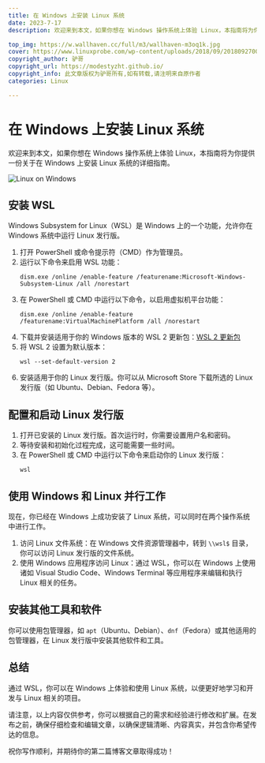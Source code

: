 ```yaml
---
title: 在 Windows 上安装 Linux 系统
date: 2023-7-17
description: 欢迎来到本文，如果你想在 Windows 操作系统上体验 Linux，本指南将为你提供一份关于在 Windows 上安装 Linux 系统的详细指南。

top_img: https://w.wallhaven.cc/full/m3/wallhaven-m3oq1k.jpg
cover: https://www.linuxprobe.com/wp-content/uploads/2018/09/20180927006.jpg
copyright_author: 驴哥
copyright_url: https://modestyzht.github.io/
copyright_info: 此文章版权为驴哥所有,如有转载,请注明来自原作者
categories: Linux

---
```


# 在 Windows 上安装 Linux 系统



欢迎来到本文，如果你想在 Windows 操作系统上体验 Linux，本指南将为你提供一份关于在 Windows 上安装 Linux 系统的详细指南。

![Linux on Windows](https://static.open-open.com/lib/uploadImg/20150313/20150313090037_148.jpg)
## 安装 WSL

Windows Subsystem for Linux（WSL）是 Windows 上的一个功能，允许你在 Windows 系统中运行 Linux 发行版。

1. 打开 PowerShell 或命令提示符（CMD）作为管理员。
2. 运行以下命令来启用 WSL 功能：
   ```
   dism.exe /online /enable-feature /featurename:Microsoft-Windows-Subsystem-Linux /all /norestart
   ```
3. 在 PowerShell 或 CMD 中运行以下命令，以启用虚拟机平台功能：
   ```
   dism.exe /online /enable-feature /featurename:VirtualMachinePlatform /all /norestart
   ```
4. 下载并安装适用于你的 Windows 版本的 WSL 2 更新包：[WSL 2 更新包](https://aka.ms/wsl2kernel)
5. 将 WSL 2 设置为默认版本：
   ```
   wsl --set-default-version 2
   ```
6. 安装适用于你的 Linux 发行版。你可以从 Microsoft Store 下载所选的 Linux 发行版（如 Ubuntu、Debian、Fedora 等）。

## 配置和启动 Linux 发行版

1. 打开已安装的 Linux 发行版。首次运行时，你需要设置用户名和密码。
2. 等待安装和初始化过程完成，这可能需要一些时间。
3. 在 PowerShell 或 CMD 中运行以下命令来启动你的 Linux 发行版：
   ```
   wsl
   ```

## 使用 Windows 和 Linux 并行工作

现在，你已经在 Windows 上成功安装了 Linux 系统，可以同时在两个操作系统中进行工作。

1. 访问 Linux 文件系统：在 Windows 文件资源管理器中，转到 `\\wsl$` 目录，你可以访问 Linux 发行版的文件系统。
2. 使用 Windows 应用程序访问 Linux：通过 WSL，你可以在 Windows 上使用诸如 Visual Studio Code、Windows Terminal 等应用程序来编辑和执行 Linux 相关的任务。

## 安装其他工具和软件

你可以使用包管理器，如 `apt`（Ubuntu、Debian）、`dnf`（Fedora）或其他适用的包管理器，在 Linux 发行版中安装其他软件和工具。

## 总结

通过 WSL，你可以在 Windows 上体验和使用 Linux 系统，以便更好地学习和开发与 Linux 相关的项目。

请注意，以上内容仅供参考，你可以根据自己的需求和经验进行修改和扩展。在发布之前，确保仔细检查和编辑文章，以确保逻辑清晰、内容真实，并包含你希望传达的信息。

祝你写作顺利，并期待你的第二篇博客文章取得成功！
```
